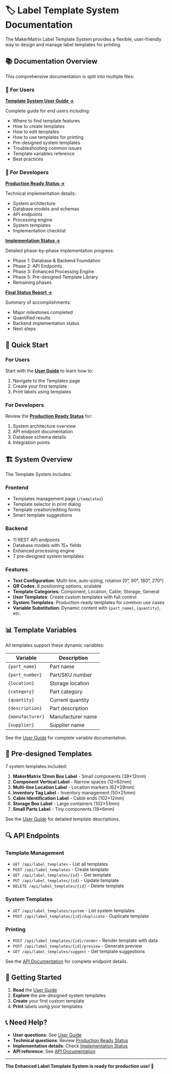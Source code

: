 # 🏷️ Label Template System Documentation

The MakerMatrix Label Template System provides a flexible, user-friendly way to design and manage label templates for printing.

## 📚 Documentation Overview

This comprehensive documentation is split into multiple files:

### 👤 For Users

**[Template System User Guide →](TEMPLATE_USER_GUIDE.md)**

Complete guide for end users including:
- Where to find template features
- How to create templates
- How to edit templates
- How to use templates for printing
- Pre-designed system templates
- Troubleshooting common issues
- Template variables reference
- Best practices

### 🔧 For Developers

**[Production Ready Status →](TEMPLATE_SYSTEM_PRODUCTION_READY.md)**

Technical implementation details:
- System architecture
- Database models and schemas
- API endpoints
- Processing engine
- System templates
- Implementation checklist

**[Implementation Status →](TEMPLATE_SYSTEM_STATUS.md)**

Detailed phase-by-phase implementation progress:
- Phase 1: Database & Backend Foundation
- Phase 2: API Endpoints
- Phase 3: Enhanced Processing Engine
- Phase 5: Pre-designed Template Library
- Remaining phases

**[Final Status Report →](TEMPLATE_SYSTEM_FINAL_STATUS.md)**

Summary of accomplishments:
- Major milestones completed
- Quantified results
- Backend implementation status
- Next steps

## 🎯 Quick Start

### For Users
Start with the **[User Guide](TEMPLATE_USER_GUIDE.md)** to learn how to:
1. Navigate to the Templates page
2. Create your first template
3. Print labels using templates

### For Developers
Review the **[Production Ready Status](TEMPLATE_SYSTEM_PRODUCTION_READY.md)** for:
1. System architecture overview
2. API endpoint documentation
3. Database schema details
4. Integration points

## 🏗️ System Overview

The Template System includes:

### Frontend
- Templates management page (`/templates`)
- Template selector in print dialog
- Template creation/editing forms
- Smart template suggestions

### Backend
- 11 REST API endpoints
- Database models with 15+ fields
- Enhanced processing engine
- 7 pre-designed system templates

### Features
- **Text Configuration**: Multi-line, auto-sizing, rotation (0°, 90°, 180°, 270°)
- **QR Codes**: 8 positioning options, scalable
- **Template Categories**: Component, Location, Cable, Storage, General
- **User Templates**: Create custom templates with full control
- **System Templates**: Production-ready templates for common use cases
- **Variable Substitution**: Dynamic content with `{part_name}`, `{quantity}`, etc.

## 📊 Template Variables

All templates support these dynamic variables:

| Variable | Description |
|----------|-------------|
| `{part_name}` | Part name |
| `{part_number}` | Part/SKU number |
| `{location}` | Storage location |
| `{category}` | Part category |
| `{quantity}` | Current quantity |
| `{description}` | Part description |
| `{manufacturer}` | Manufacturer name |
| `{supplier}` | Supplier name |

See the [User Guide](TEMPLATE_USER_GUIDE.md#-template-variables-reference) for complete variable documentation.

## 🎨 Pre-designed Templates

7 system templates included:

1. **MakerMatrix 12mm Box Label** - Small components (39×12mm)
2. **Component Vertical Label** - Narrow spaces (12×62mm)
3. **Multi-line Location Label** - Location markers (62×29mm)
4. **Inventory Tag Label** - Inventory management (50×25mm)
5. **Cable Identification Label** - Cable ends (102×12mm)
6. **Storage Box Label** - Large containers (102×51mm)
7. **Small Parts Label** - Tiny components (19×6mm)

See the [User Guide](TEMPLATE_USER_GUIDE.md#-pre-designed-system-templates) for detailed template descriptions.

## 🔍 API Endpoints

### Template Management
- `GET /api/label_templates` - List all templates
- `POST /api/label_templates` - Create template
- `GET /api/label_templates/{id}` - Get template
- `PUT /api/label_templates/{id}` - Update template
- `DELETE /api/label_templates/{id}` - Delete template

### System Templates
- `GET /api/label_templates/system` - List system templates
- `POST /api/label_templates/{id}/duplicate` - Duplicate template

### Printing
- `POST /api/label_templates/{id}/render` - Render template with data
- `POST /api/label_templates/{id}/preview` - Generate preview
- `GET /api/label_templates/suggest` - Get template suggestions

See the [API Documentation](../../api.md) for complete endpoint details.

## 🚀 Getting Started

1. **Read** the [User Guide](TEMPLATE_USER_GUIDE.md)
2. **Explore** the pre-designed system templates
3. **Create** your first custom template
4. **Print** labels using your templates

## 📞 Need Help?

- **User questions**: See [User Guide](TEMPLATE_USER_GUIDE.md#-troubleshooting)
- **Technical questions**: Review [Production Ready Status](TEMPLATE_SYSTEM_PRODUCTION_READY.md)
- **Implementation details**: Check [Implementation Status](TEMPLATE_SYSTEM_STATUS.md)
- **API reference**: See [API Documentation](../../api.md)

---

**The Enhanced Label Template System is ready for production use! 🎉**
